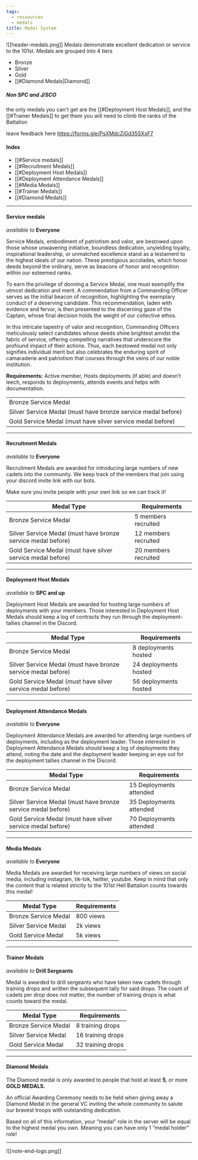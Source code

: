 ```yaml
---
tags:
  - ressources
  - medals
title: Medal System
---
```

![[header-medals.png]]
Medals demonstrate excellent dedication or service to the 101st. Medals are grouped into 4 tiers 
- Bronze 
- Silver 
- Gold 
- [[#Diamond Medals|Diamond]] 

##### **Non SPC and J/SCO**
the only medals you can't get are the [[#Deployment Host Medals]], and the [[#Trainer Medals]] to get them you will need to climb the ranks of the Battalion

leave feedback here https://forms.gle/PsXMdcZiGd35SXxF7
#### Index
- [[#Service medals]]
- [[#Recruitment Medals]]
- [[#Deployment Host Medals]]
- [[#Deployment Attendance Medals]]
- [[#Media Medals]]
- [[#Trainer Medals]]
- [[#Diamond Medals]]
***
#### Service medals

*available to*
**Everyone**

Service Medals, embodiment of patriotism and valor, are bestowed upon those whose unwavering initiative, boundless dedication, unyielding loyalty, inspirational leadership, or unmatched excellence stand as a testament to the highest ideals of our nation. These prestigious accolades, which honor deeds beyond the ordinary, serve as beacons of honor and recognition within our esteemed ranks.

To earn the privilege of donning a Service Medal, one must exemplify the utmost dedication and merit. A commendation from a Commanding Officer serves as the initial beacon of recognition, highlighting the exemplary conduct of a deserving candidate. This recommendation, laden with evidence and fervor, is then presented to the discerning gaze of the Captain, whose final decision holds the weight of our collective ethos.

In this intricate tapestry of valor and recognition, Commanding Officers meticulously select candidates whose deeds shine brightest amidst the fabric of service, offering compelling narratives that underscore the profound impact of their actions. Thus, each bestowed medal not only signifies individual merit but also celebrates the enduring spirit of camaraderie and patriotism that courses through the veins of our noble institution.

**Requirements:** Active member, Hosts deployments (if able) and doesn’t leech, responds to deployments, attends events and helps with documentation.

|                                                              |
| ------------------------------------------------------------ |
| Bronze Service Medal                                         |
| Silver Service Medal (must have bronze service medal before) |
| Gold Service Medal (must have silver service medal before)   |


***
#### Recruitment Medals

*available to*
**Everyone**

Recruitment Medals are awarded for introducing large numbers of new cadets into the community. We keep track of the members that join using your discord invite link with our bots.

Make sure you invite people with your own link so we can track it!

| Medal Type                                                   | Requirements         |
| ------------------------------------------------------------ | -------------------- |
| Bronze Service Medal                                         | 5 members recruited  |
| Silver Service Medal (must have bronze service medal before) | 12 members recruited |
| Gold Service Medal (must have silver service medal before)   | 20 members recruited |
***
#### Deployment Host Medals

*available to*
**SPC and up**

Deployment Host Medals are awarded for hosting large numbers of deployments with your members. Those interested in Deployment Host Medals should keep a log of contracts they run through the deployment-tallies channel in the Discord.

| Medal Type                                                   | Requirements          |
| ------------------------------------------------------------ | --------------------- |
| Bronze Service Medal                                         | 8 deployments hosted  |
| Silver Service Medal (must have bronze service medal before) | 24 deployments hosted |
| Gold Service Medal (must have silver service medal before)   | 56 deployments hosted |
***
#### Deployment Attendance Medals

*available to*
**Everyone**

Deployment Attendance Medals are awarded for attending large numbers of deployments, including as the deployment leader. Those interested in Deployment Attendance Medals should keep a log of deployments they attend, noting the date and the deployment leader keeping an eye out for the deployment tallies channel in the Discord. 

| Medal Type                                                   | Requirements            |
| ------------------------------------------------------------ | ----------------------- |
| Bronze Service Medal                                         | 15 Deployments attended |
| Silver Service Medal (must have bronze service medal before) | 35 Deployments attended |
| Gold Service Medal (must have silver service medal before)   | 70 Deployments attended |

***
#### Media Medals

*available to*
**Everyone**

Media Medals are awarded for receiving large numbers of views on social media, including instagram, tik-tok, twitter, youtube. Keep in mind that only the content that is related strictly to the 101st Hell Battalion counts towards this medal!

| Medal Type           | Requirements |
| -------------------- | ------------ |
| Bronze Service Medal | 800 views    |
| Silver Service Medal | 2k views     |
| Gold Service Medal   | 5k views     |
***
#### Trainer Medals

*available to*
**Drill Sergeants**

Medal is awarded to drill sergeants who have taken new cadets through training drops and written the subsequent tally for said drops. The count of cadets per drop does not matter, the number of training drops is what counts toward the medal.

| Medal Type           | Requirements      |
| -------------------- | ----------------- |
| Bronze Service Medal | 8 training drops  |
| Silver Service Medal | 16 training drops |
| Gold Service Medal   | 32 training drops |

***

#### Diamond Medals
The Diamond medal is only awarded to people that hold at least **5**, or more **GOLD MEDALS.**

An official Awarding Ceremony needs to be held when giving away a Diamond Medal in the general VC inviting the whole community to salute our bravest troops with outstanding dedication.

Based on all of this information, your “medal” role in the server will be equal to the highest medal you own. Meaning you can have only 1 “medal holder” role!

***


![[note-end-logo.png]]